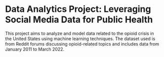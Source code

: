 # Data Analytics Project: Leveraging Social Media Data for Public Health
This project aims to analyze and model data related to the opioid crisis in the United States using machine learning techniques. The dataset used is from Reddit forums discussing opioid-related topics and includes data from January 2011 to March 2022.
